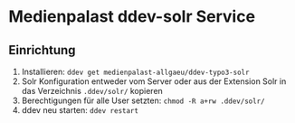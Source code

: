 
# Medienpalast ddev-solr Service <!-- omit in toc -->

## Einrichtung

1. Installieren: `ddev get medienpalast-allgaeu/ddev-typo3-solr`
2. Solr Konfiguration entweder vom Server oder aus der Extension Solr in das Verzeichnis `.ddev/solr/` kopieren
3. Berechtigungen für alle User setzten: `chmod -R a+rw .ddev/solr/`
4. ddev neu starten: `ddev restart`
